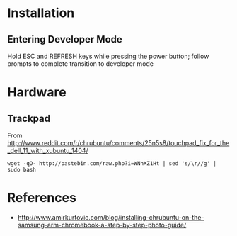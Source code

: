 # Installation

## Entering Developer Mode

Hold ESC and REFRESH keys while pressing the power button; follow prompts to complete transition to developer mode

# Hardware

## Trackpad

From http://www.reddit.com/r/chrubuntu/comments/25n5s8/touchpad_fix_for_the_dell_11_with_xubuntu_1404/

    wget -qO- http://pastebin.com/raw.php?i=WNhXZ1Ht | sed 's/\r//g' | sudo bash

# References

* http://www.amirkurtovic.com/blog/installing-chrubuntu-on-the-samsung-arm-chromebook-a-step-by-step-photo-guide/
